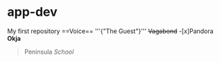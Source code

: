 # app-dev
My first repository
==Voice==
'''{"The Guest"}'''
~~Vagabond~~
-[x]Pandora
**Okja**
>Peninsula
*School*
